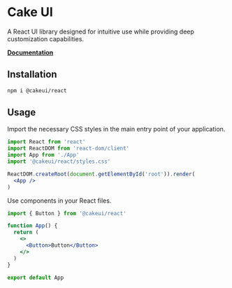 # Cake UI

A React UI library designed for intuitive use while providing deep customization capabilities.

[**Documentation**](https://cakeui.com)

## Installation

```bash
npm i @cakeui/react
```

## Usage

Import the necessary CSS styles in the main entry point of your application.

```jsx
import React from 'react'
import ReactDOM from 'react-dom/client'
import App from './App'
import '@cakeui/react/styles.css'

ReactDOM.createRoot(document.getElementById('root')).render(
  <App />
)
```

Use components in your React files.

```jsx
import { Button } from '@cakeui/react'

function App() {
  return (
    <>
      <Button>Button</Button>
    </>
  )
}

export default App
```
